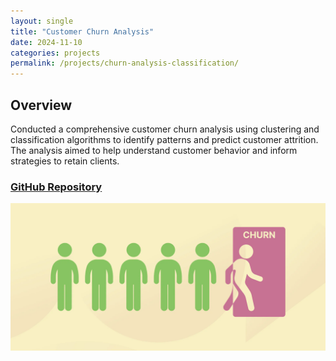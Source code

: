 ```yaml
---
layout: single
title: "Customer Churn Analysis"
date: 2024-11-10
categories: projects
permalink: /projects/churn-analysis-classification/
---
```


## Overview

Conducted a comprehensive customer churn analysis using clustering and classification algorithms to identify patterns and predict customer attrition. The analysis aimed to help understand customer behavior and inform strategies to retain clients.

### [GitHub Repository](https://github.com/williamjowens/project-notebooks/tree/main/churn-analysis-classification)

![Customer Churn Analysis](../assets/images/churn-analysis-classification.png)